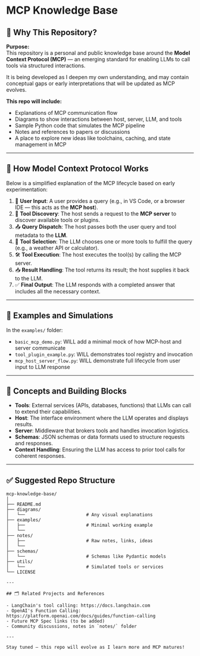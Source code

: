 # MCP Knowledge Base

## 📌 Why This Repository?

**Purpose:**  
This repository is a personal and public knowledge base around the **Model Context Protocol (MCP)** — an emerging standard for enabling LLMs to call tools via structured interactions.

It is being developed as I deepen my own understanding, and may contain conceptual gaps or early interpretations that will be updated as MCP evolves.

**This repo will include:**
- Explanations of MCP communication flow
- Diagrams to show interactions between host, server, LLM, and tools
- Sample Python code that simulates the MCP pipeline
- Notes and references to papers or discussions
- A place to explore new ideas like toolchains, caching, and state management in MCP

---

## 🔁 How Model Context Protocol Works

Below is a simplified explanation of the MCP lifecycle based on early experimentation:

1. 💬 **User Input**: A user provides a query (e.g., in VS Code, or a browser IDE — this acts as the **MCP host**).
2. 📡 **Tool Discovery**: The host sends a request to the **MCP server** to discover available tools or plugins.
3. 📤 **Query Dispatch**: The host passes both the user query and tool metadata to the **LLM**.
4. 🧠 **Tool Selection**: The LLM chooses one or more tools to fulfill the query (e.g., a weather API or calculator).
5. 🛠️ **Tool Execution**: The host executes the tool(s) by calling the MCP server.
6. 📥 **Result Handling**: The tool returns its result; the host supplies it back to the LLM.
7. ✅ **Final Output**: The LLM responds with a completed answer that includes all the necessary context.

---

## 🧪 Examples and Simulations

In the `examples/` folder:
- `basic_mcp_demo.py`: WILL add a minimal mock of how MCP-host and server communicate
- `tool_plugin_example.py`: WILL demonstrates tool registry and invocation
- `mcp_host_server_flow.py`: WILL demonstrate full lifecycle from user input to LLM response

---

## 🧱 Concepts and Building Blocks

- **Tools**: External services (APIs, databases, functions) that LLMs can call to extend their capabilities.
- **Host**: The interface environment where the LLM operates and displays results.
- **Server**: Middleware that brokers tools and handles invocation logistics.
- **Schemas**: JSON schemas or data formats used to structure requests and responses.
- **Context Handling**: Ensuring the LLM has access to prior tool calls for coherent responses.

---

## ✅ Suggested Repo Structure
```
mcp-knowledge-base/
│
├── README.md
├── diagrams/
│   └──                       # Any visual explanations
├── examples/
│   ├──                       # Minimal working example
│   └── 
├── notes/
│   ├──                       # Raw notes, links, ideas
│   └── 
├── schemas/
│   └──                       # Schemas like Pydantic models
├── utils/
│   └──                       # Simulated tools or services
└── LICENSE

---

## 🗂️ Related Projects and References

- LangChain's tool calling: https://docs.langchain.com
- OpenAI's Function Calling: https://platform.openai.com/docs/guides/function-calling
- Future MCP Spec links (to be added)
- Community discussions, notes in `notes/` folder

---

Stay tuned — this repo will evolve as I learn more and MCP matures!
